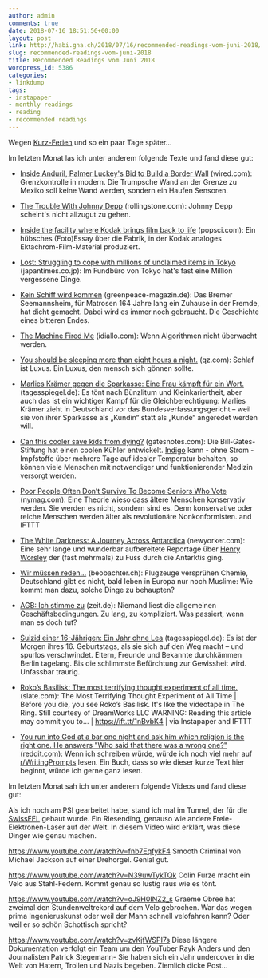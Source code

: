 ```yaml
---
author: admin
comments: true
date: 2018-07-16 18:51:56+00:00
layout: post
link: http://habi.gna.ch/2018/07/16/recommended-readings-vom-juni-2018/
slug: recommended-readings-vom-juni-2018
title: Recommended Readings vom Juni 2018
wordpress_id: 5386
categories:
- linkdump
tags:
- instapaper
- monthly readings
- reading
- recommended readings
---
```


Wegen [Kurz-Ferien](http://habi.gna.ch/2018/07/04/landli-idylle/) und so ein paar Tage später...

Im letzten Monat las ich unter anderem folgende Texte und fand diese gut:





  * [Inside Anduril, Palmer Luckey's Bid to Build a Border Wall](https://www.wired.com/story/palmer-luckey-anduril-border-wall/) (wired.com): Grenzkontrolle in modern. Die Trumpsche Wand an der Grenze zu Mexiko soll keine Wand werden, sondern ein Haufen Sensoren.


  * [The Trouble With Johnny Depp](https://www.rollingstone.com/movies/movie-features/the-trouble-with-johnny-depp-666010/) (rollingstone.com): Johnny Depp scheint's nicht allzugut zu gehen.


  * [Inside the facility where Kodak brings film back to life](https://www.popsci.com/inside-kodak-factory-photos) (popsci.com): Ein hübsches (Foto)Essay über die Fabrik, in der Kodak analoges Ektachrom-Film-Material produziert.


  * [Lost: Struggling to cope with millions of unclaimed items in Tokyo](https://www.japantimes.co.jp/life/2017/05/27/lifestyle/lost-struggling-cope-millions-unclaimed-items-tokyo/) (japantimes.co.jp): Im Fundbüro von Tokyo hat's fast eine Million vergessene Dinge.


  * [Kein Schiff wird kommen](https://www.greenpeace-magazin.de/kein-schiff-wird-kommen) (greenpeace-magazin.de): Das Bremer Seemannsheim, für Matrosen 164 Jahre lang ein Zuhause in der Fremde, hat dicht gemacht. Dabei wird es immer noch gebraucht. Die Geschichte eines bitteren Endes.


  * [The Machine Fired Me](https://idiallo.com/blog/when-a-machine-fired-me) (idiallo.com): Wenn Algorithmen nicht überwacht werden.


  * [You should be sleeping more than eight hours a night.](https://qz.com/1301123/why-eight-hours-a-night-isnt-enough-according-to-a-leading-sleep-scientist/) (qz.com): Schlaf ist Luxus. Ein Luxus, den mensch sich gönnen sollte.


  * [Marlies Krämer gegen die Sparkasse: Eine Frau kämpft für ein Wort.](https://www.tagesspiegel.de/weltspiegel/marlies-kraemer-gegen-die-sparkasse-eine-frau-kaempft-fuer-ein-wort/22646114.html) (tagesspiegel.de): Es tönt nach Bünzlitum und Kleinkariertheit, aber auch das ist ein wichtiger Kampf für die Gleichberechtigung: Marlies Krämer zieht in Deutschland vor das Bundesverfassungsgericht – weil sie von ihrer Sparkasse als „Kundin“ statt als „Kunde“ angeredet werden will.


  * [Can this cooler save kids from dying?](https://www.gatesnotes.com/Health/The-big-chill) (gatesnotes.com): Die Bill-Gates-Stiftung hat einen coolen Kühler entwickelt. [Indigo](https://www.youtube.com/watch?v=CzeILXKwe74) kann - ohne Strom - Impfstoffe über mehrere Tage auf idealer Temperatur behalten, so können viele Menschen mit notwendiger und funktionierender Medizin versorgt werden.


  * [Poor People Often Don’t Survive To Become Seniors Who Vote](http://nymag.com/daily/intelligencer/2018/05/poor-people-often-dont-survive-to-become-seniors-who-vote.html) (nymag.com): Eine Theorie wieso dass ältere Menschen konservativ werden. Sie werden es nicht, sondern sind es. Denn konservative oder reiche Menschen werden älter als revolutionäre Nonkonformisten. and IFTTT


  * [The White Darkness: A Journey Across Antarctica](https://www.newyorker.com/magazine/2018/02/12/the-white-darkness) (newyorker.com): Eine sehr lange und wunderbar aufbereitete Reportage über [Henry Worsley](https://en.wikipedia.org/wiki/Henry_Worsley_(explorer)) der (fast mehrmals) zu Fuss durch die Antarktis ging.


  * [Wir müssen reden...](https://www.beobachter.ch/gesellschaft/verschworungstheorien-wir-mussen-reden) (beobachter.ch): Flugzeuge versprühen Chemie, Deutschland gibt es nicht, bald leben in Europa nur noch Muslime: Wie kommt man dazu, solche Dinge zu behaupten?


  * [AGB: Ich stimme zu](https://www.zeit.de/2018/24/agb-vetraege-internet-kundensicherheit-transparenz) (zeit.de):  Niemand liest die allgemeinen Geschäftsbedingungen. Zu lang, zu kompliziert. Was passiert, wenn man es doch tut?


  * [Suizid einer 16-Jährigen: Ein Jahr ohne Lea](https://www.tagesspiegel.de/berlin/suizid-einer-16-jaehrigen-ein-jahr-ohne-lea/22631306.html) (tagesspiegel.de): Es ist der Morgen ihres 16. Geburtstags, als sie sich auf den Weg macht – und spurlos verschwindet. Eltern, Freunde und Bekannte durchkämmen Berlin tagelang. Bis die schlimmste Befürchtung zur Gewissheit wird. Unfassbar traurig.


  * [Roko’s Basilisk: The most terrifying thought experiment of all time.](http://www.slate.com/articles/technology/bitwise/2014/07/roko_s_basilisk_the_most_terrifying_thought_experiment_of_all_time.html) (slate.com): The Most Terrifying Thought Experiment of All Time | Before you die, you see Roko’s Basilisk. It's like the videotape in The Ring. Still courtesy of DreamWorks LLC WARNING: Reading this article may commit you to… | https://ift.tt/1nBvbK4 | via Instapaper and IFTTT


  * [You run into God at a bar one night and ask him which religion is the right one. He answers "Who said that there was a wrong one?"](https://www.reddit.com/r/WritingPrompts/comments/8mwt1x/wp_you_run_into_god_at_a_bar_one_night_and_ask/dzrfvae) (reddit.com): Wenn ich schreiben würde, würde ich noch viel mehr auf [r/WritingPrompts](https://www.reddit.com/r/WritingPrompts/) lesen. Ein Buch, dass so wie dieser kurze Text hier beginnt, würde ich gerne ganz lesen.



Im letzten Monat sah ich unter anderem folgende Videos und fand diese gut:



Als ich noch am PSI gearbeitet habe, stand ich mal im Tunnel, der für die [SwissFEL](https://www.psi.ch/swissfel/) gebaut wurde.
Ein Riesending, genauso wie andere Freie-Elektronen-Laser auf der Welt.
In diesem Video wird erklärt, was diese Dinger wie genau machen.

https://www.youtube.com/watch?v=fnb7EqfykF4
Smooth Criminal von Michael Jackson auf einer Drehorgel.
Genial gut.

https://www.youtube.com/watch?v=N39uwTykTQk
Colin Furze macht ein Velo aus Stahl-Federn.
Kommt genau so lustig raus wie es tönt.

https://www.youtube.com/watch?v=oJ9H0INZ2_s
Graeme Obree hat zweimal den Stundenweltrekord auf dem Velo gebrochen.
War das wegen prima Ingenieruskunst oder weil der Mann schnell velofahren kann?
Oder weil er so schön Schottisch spricht?

https://www.youtube.com/watch?v=zvKjfWSPI7s
Diese längere Dokumentation verfolgt ein Team um den YouTuber Rayk Anders und den Journalisten Patrick Stegemann-
Sie haben sich ein Jahr undercover in die Welt von Hatern, Trollen und Nazis begeben.
Ziemlich dicke Post...
